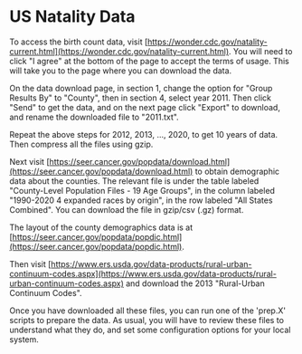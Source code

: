 # US Natality Data

To access the birth count data, visit
[https://wonder.cdc.gov/natality-current.html](https://wonder.cdc.gov/natality-current.html).
You will need to click "I agree" at the bottom of the page to accept
the terms of usage.  This will take you to the page where you can
download the data.

On the data download page, in section 1, change the option for "Group
Results By" to "County", then in section 4, select year 2011.  Then
click "Send" to get the data, and on the next page click "Export" to
download, and rename the downloaded file to "2011.txt".

Repeat the above steps for 2012, 2013, ..., 2020, to get 10 years of
data.  Then compress all the files using gzip.

Next visit
[https://seer.cancer.gov/popdata/download.html](https://seer.cancer.gov/popdata/download.html)
to obtain demographic data about the counties.  The relevant file is
under the table labeled "County-Level Population Files - 19 Age Groups", in the column labeled
"1990-2020 4 expanded races by origin", in the row labeled "All States
Combined".  You can download the file in gzip/csv (.gz) format.

The layout of the county demographics data is at
[https://seer.cancer.gov/popdata/popdic.html](https://seer.cancer.gov/popdata/popdic.html).

Then visit [https://www.ers.usda.gov/data-products/rural-urban-continuum-codes.aspx](https://www.ers.usda.gov/data-products/rural-urban-continuum-codes.aspx)
and download the 2013 "Rural-Urban Continuum Codes".

Once you have downloaded all these files, you can run one of the 'prep.X' scripts to
prepare the data.  As usual, you will have to review these files to understand what they
do, and set some configuration options for your local system.
